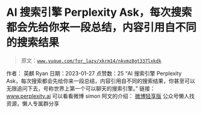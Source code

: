 # AI 搜索引擎 Perplexity Ask，每次搜索都会先给你来一段总结，内容引用自不同的搜索结果

> 原文：[`www.yuque.com/for_lazy/xkrm14/nkvmz8gt337lxkdk`](https://www.yuque.com/for_lazy/xkrm14/nkvmz8gt337lxkdk)

<ne-p id="u1e24c78e" data-lake-id="u1e24c78e"><ne-text id="u79064623">作者： 英麒 Ryan</ne-text></ne-p> <ne-p id="ubadc47c0" data-lake-id="ubadc47c0"><ne-text id="ue00e0d8b">日期：2023-01-27</ne-text></ne-p> <ne-p id="u284f9fd8" data-lake-id="u284f9fd8"><ne-text id="u91a5f82e">点赞数：</ne-text><ne-text id="u9f242dfb" ne-bold="true">25</ne-text></ne-p> <ne-hole id="u62f0c51e" data-lake-id="u62f0c51e"><ne-card data-card-name="hr" data-card-type="block" id="Poaqm" data-event-boundary="card"><ne-p id="u953da37c" data-lake-id="u953da37c"><ne-text id="u1e34db72">“AI 搜索引擎 Perplexity</ne-text> <ne-text id="uab70ddaf">Ask，每次搜索都会先给你来一段总结，内容引用自不同的搜索结果，你甚至可以无限追问下去，号称世界上第一个可以聊天的搜索引擎。”</ne-text> <ne-text id="u3ff952a8">链接：www.perplexity.ai 可以看看微博 simon 阿文的介绍：</ne-text> [<ne-text id="u3fe3c23e">微博轻享版</ne-text>](https://share.api.weibo.cn/share/363693794,4860044058036281.html?weibo_id=4860044058036281)</ne-p> <ne-hole id="ue107d645" data-lake-id="ue107d645"><ne-card data-card-name="hr" data-card-type="block" id="Iq49H" data-event-boundary="card"><ne-p id="u576de85b" data-lake-id="u576de85b"><ne-text id="uc66f6765">公众号懒人找资源，懒人专属群分享</ne-text></ne-p></ne-card></ne-hole></ne-card></ne-hole>
